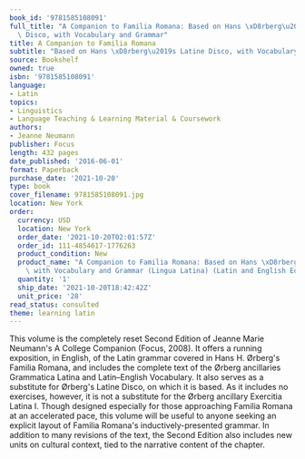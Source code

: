 ```yaml
---
book_id: '9781585108091'
full_title: "A Companion to Familia Romana: Based on Hans \xD8rberg\u2019s Latine\
  \ Disco, with Vocabulary and Grammar"
title: A Companion to Familia Romana
subtitle: "Based on Hans \xD8rberg\u2019s Latine Disco, with Vocabulary and Grammar"
source: Bookshelf
owned: true
isbn: '9781585108091'
language:
- Latin
topics:
- Linguistics
- Language Teaching & Learning Material & Coursework
authors:
- Jeanne Neumann
publisher: Focus
length: 432 pages
date_published: '2016-06-01'
format: Paperback
purchase_date: '2021-10-20'
type: book
cover_filename: 9781585108091.jpg
location: New York
order:
  currency: USD
  location: New York
  order_date: '2021-10-20T02:01:57Z'
  order_id: 111-4854617-1776263
  product_condition: New
  product_name: "A Companion to Familia Romana: Based on Hans \xD8rberg's Latine Disco,\
    \ with Vocabulary and Grammar (Lingua Latina) (Latin and English Edition)"
  quantity: '1'
  ship_date: '2021-10-20T18:42:42Z'
  unit_price: '28'
read_status: consulted
theme: learning latin
---
```

This volume is the completely reset Second Edition of Jeanne Marie Neumann's A College Companion (Focus, 2008).
It offers a running exposition, in English, of the Latin grammar covered in Hans H. Ørberg's Familia Romana, and includes the complete text of the Ørberg ancillaries Grammatica Latina and Latin–English Vocabulary. It also serves as a substitute for Ørberg's Latine Disco, on which it is based. As it includes no exercises, however, it is not a substitute for the Ørberg ancillary Exercitia Latina I.
Though designed especially for those approaching Familia Romana at an accelerated pace, this volume will be useful to anyone seeking an explicit layout of Familia Romana's inductively-presented grammar. In addition to many revisions of the text, the Second Edition also includes new units on cultural context, tied to the narrative content of the chapter.


